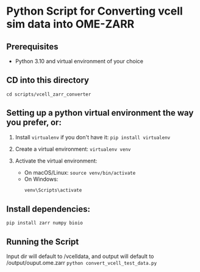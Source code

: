 # Python Script for Converting vcell sim data into OME-ZARR

## Prerequisites
- Python 3.10 and virtual environment of your choice

## CD into this directory
`cd scripts/vcell_zarr_converter`

## Setting up a python virtual environment the way you prefer, or:

1. Install `virtualenv` if you don't have it:
   `pip install virtualenv`

2. Create a virtual environment:
   `virtualenv venv`

3. Activate the virtual environment:
   - On macOS/Linux:
     `source venv/bin/activate`
   - On Windows:
     ```bash
     venv\Scripts\activate
     ```
## Install dependencies:
`pip install zarr numpy bioio`

## Running the Script
Input dir will default to /vcelldata, and output will default to /output/ouput.ome.zarr
`python convert_vcell_test_data.py`